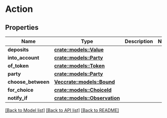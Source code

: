 # Action

## Properties

Name | Type | Description | Notes
------------ | ------------- | ------------- | -------------
**deposits** | [**crate::models::Value**](Value.md) |  | 
**into_account** | [**crate::models::Party**](Party.md) |  | 
**of_token** | [**crate::models::Token**](Token.md) |  | 
**party** | [**crate::models::Party**](Party.md) |  | 
**choose_between** | [**Vec<crate::models::Bound>**](Bound.md) |  | 
**for_choice** | [**crate::models::ChoiceId**](ChoiceId.md) |  | 
**notify_if** | [**crate::models::Observation**](Observation.md) |  | 

[[Back to Model list]](../README.md#documentation-for-models) [[Back to API list]](../README.md#documentation-for-api-endpoints) [[Back to README]](../README.md)


